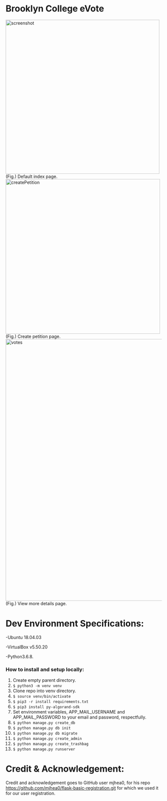 # Brooklyn College eVote
<img width="496" alt="screenshot" src="https://user-images.githubusercontent.com/10848641/65827844-8a82a180-e262-11e9-9bcc-98cd4eafcf1c.png">
(Fig.) Default index page.

<img width="498" alt="createPetition" src="https://user-images.githubusercontent.com/10848641/65838085-4a0c3d80-e2cd-11e9-99a1-af29eab94e2f.png">
(Fig.) Create petition page.

<img width="843" alt="votes" src="https://user-images.githubusercontent.com/10848641/65838013-44622800-e2cc-11e9-8bf1-8672a7e5aa41.png">
(Fig.) View more details page.

# Dev Environment Specifications:
-Ubuntu 18.04.03

-VirtualBox v5.50.20

-Python3.6.8.

### How to install and setup locally:
1. Create empty parent directory.
2. `$ python3 -m venv venv`
3. Clone repo into venv directory.
4. `$ source venv/bin/activate`
5. `$ pip3 -r install requirements.txt`
6. `$ pip3 install py-algorand-sdk`
7. Set environment variables, APP_MAIL_USERNAME and APP_MAIL_PASSWORD to your email and password, respectfully.
8. `$ python manage.py create_db`
9. `$ python manage.py db init`
10. `$ python manage.py db migrate`
11. `$ python manage.py create_admin`
12. `$ python manage.py create_trashbag`
13. `$ python manage.py runserver`

# Credit & Acknowledgement:
Credit and acknowledgement goes to GitHub user mjhea0, for his repo https://github.com/mjhea0/flask-basic-registration.git for which we used it for our user registration. 
